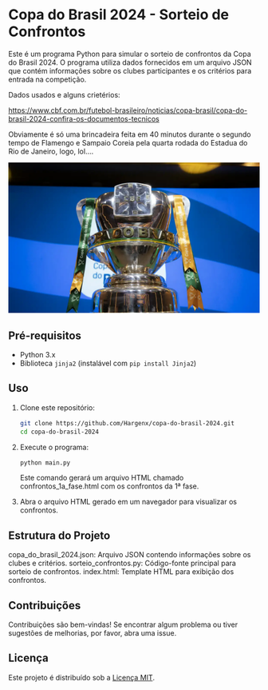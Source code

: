 # Copa do Brasil 2024 - Sorteio de Confrontos

Este é um programa Python para simular o sorteio de confrontos da Copa do Brasil 2024. O programa utiliza dados fornecidos em um arquivo JSON que contém informações sobre os clubes participantes e os critérios para entrada na competição.

Dados usados e alguns crietérios:

https://www.cbf.com.br/futebol-brasileiro/noticias/copa-brasil/copa-do-brasil-2024-confira-os-documentos-tecnicos

Obviamente é só uma brincadeira feita em 40 minutos durante o segundo tempo de Flamengo e Sampaio Coreia pela quarta rodada do Estadua do Rio de Janeiro, logo, lol....

![A taça](image.png)


## Pré-requisitos

- Python 3.x
- Biblioteca `jinja2` (instalável com `pip install Jinja2`)

## Uso

1. Clone este repositório:

   ```bash
   git clone https://github.com/Hargenx/copa-do-brasil-2024.git
   cd copa-do-brasil-2024
    ```

2. Execute o programa:
    ```bash
    python main.py
    ```
    Este comando gerará um arquivo HTML chamado confrontos_1a_fase.html com os confrontos da 1ª fase.


3. Abra o arquivo HTML gerado em um navegador para visualizar os confrontos.

## Estrutura do Projeto

copa_do_brasil_2024.json: Arquivo JSON contendo informações sobre os clubes e critérios.
sorteio_confrontos.py: Código-fonte principal para sorteio de confrontos.
index.html: Template HTML para exibição dos confrontos.

## Contribuições

Contribuições são bem-vindas! Se encontrar algum problema ou tiver sugestões de melhorias, por favor, abra uma issue.

## Licença

Este projeto é distribuído sob a [Licença MIT](LICENSE).
